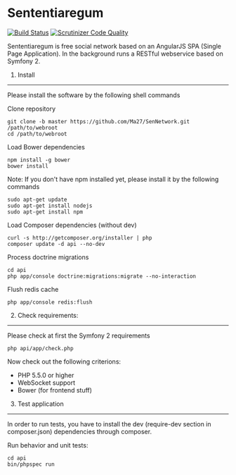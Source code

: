 Sententiaregum
==============

[![Build Status](https://travis-ci.org/Ma27/SenNetwork.svg?branch=master)](https://travis-ci.org/Ma27/SenNetwork)
[![Scrutinizer Code Quality](https://scrutinizer-ci.com/g/Ma27/SenNetwork/badges/quality-score.png?b=master)](https://scrutinizer-ci.com/g/Ma27/SenNetwork/?branch=master)

Sententiaregum is free social network based on an AngularJS SPA (Single Page Application). In the background runs a RESTful 
webservice based on Symfony 2.


1) Install
----------

Please install the software by the following shell commands

Clone repository

    git clone -b master https://github.com/Ma27/SenNetwork.git /path/to/webroot
    cd /path/to/webroot

Load Bower dependencies

    npm install -g bower
    bower install
    
Note: If you don't have npm installed yet, please install it by the following commands
    
    sudo apt-get update
    sudo apt-get install nodejs
    sudo apt-get install npm

Load Composer dependencies (without dev)

    curl -s http://getcomposer.org/installer | php
    composer update -d api --no-dev
    
Process doctrine migrations

    cd api
    php app/console doctrine:migrations:migrate --no-interaction
    
Flush redis cache

    php app/console redis:flush


2) Check requirements:
----------------------

Please check at first the Symfony 2 requirements

    php api/app/check.php


Now check out the following criterions:

  - PHP 5.5.0 or higher
  - WebSocket support
  - Bower (for frontend stuff)

3) Test application
-------------------

In order to run tests, you have to install the dev (require-dev section in composer.json) dependencies through composer.

Run behavior and unit tests:

    cd api
    bin/phpspec run
